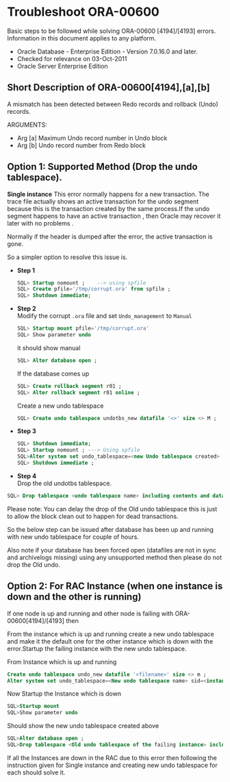 ---
---

# Troubleshoot ORA-00600
Basic steps to be followed while solving ORA-00600 [4194]/[4193] errors. Information in this document applies to any platform.

* Oracle Database - Enterprise Edition - Version 7.0.16.0 and later.
* Checked for relevance on 03-Oct-2011
* Oracle Server Enterprise Edition

## Short Description of ORA-00600[4194],[a],[b]
A mismatch has been detected between Redo records and rollback (Undo) records.

ARGUMENTS:
  * Arg [a] Maximum Undo record number in Undo block
  * Arg [b] Undo record number from Redo block


## Option 1: Supported Method (Drop the undo tablespace).
**Single instance**
This error normally happens for a new transaction. The trace file actually shows an active transaction for the undo segment because this is the transaction created by the same process.If the undo segment happens to have an active transaction , then Oracle may recover it later with no problems .

Normally if the header is dumped after the error, the active transaction is gone.

So a simpler option to resolve this issue is.

* **Step 1**
  ```sql
  SQL> Startup nomount ;    --> using spfile
  SQL> Create pfile='/tmp/corrupt.ora' from spfile ;
  SQL> Shutdown immediate;
  ```
* **Step 2** \
  Modify the corrupt `.ora` file and set `Undo_management` to `Manual`
  ```sql
  SQL> Startup mount pfile='/tmp/corrupt.ora'
  SQL> Show parameter undo
  ```
  it should show manual
  ```sql
  SQL> Alter database open ;
  ```
  If the database comes up
  ```sql
  SQL> Create rollback segment r01 ;
  SQL> Alter rollback segment r01 online ;
  ```
  Create a new undo tablespace
  ```sql
  SQL> Create undo tablespace undotbs_new datafile '<>' size <> M ;
  ```

* **Step 3**
  ```sql
  SQL> Shutdown immediate;
  SQL> Startup nomount ; ---> Using spfile
  SQL>Alter system set undo_tablespace=<new Undo tablespace created> scope=spfile;
  SQL> Shutdown immediate ;
  ```

* **Step 4** \
Drop the old undotbs tablespace.
```sql
SQL> Drop tablespace <undo tablespace name> including contents and datafiles
```
Please note: You can delay the drop of the Old undo tablespace this is just to allow the block clean out to happen for dead transactions.

So the below step can be issued after database has been up and running with new undo tablespace for couple of hours.

Also note if your database has been forced open (datafiles are not in sync and archivelogs missing) using any unsupported method then please do not drop the Old undo.

## Option 2: For RAC Instance (when one instance is down and the other is running)
If one node is up and running and other node is failing with ORA-00600[4194]/[4193] then

From the instance which is up and running create a new undo tablespace and make it the default one for the other instance which is down with the error.Startup the failing instance with
the new undo tablespace.

From Instance which is up and running
```sql
Create undo tablespace undo_new datafile '<filename>' size <> m ;
Alter system set undo_tablespace=<New undo tablespace name> sid=<instance which has corrupt undo tablespace and is down> scope=spfile ;
```

Now Startup the Instance which is down
```sql
SQL>Startup mount
SQL>Show parameter undo
```

Should show the new undo tablespace created above
```sql
SQL>Alter database open ;
SQL>Drop tablespace <Old undo tablespace of the failing instance> including contents and datafiles
```

If all the Instances are down in the RAC due to this error then following the instruction given for Single instance and creating new undo tablespace for each should solve it.

